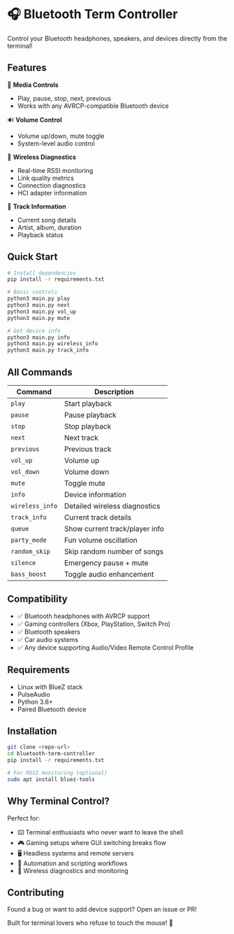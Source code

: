 # 🎧 Bluetooth Term Controller

Control your Bluetooth headphones, speakers, and devices directly from the terminal!

## Features

🎵 **Media Controls**
- Play, pause, stop, next, previous
- Works with any AVRCP-compatible Bluetooth device

🔊 **Volume Control** 
- Volume up/down, mute toggle
- System-level audio control

📡 **Wireless Diagnostics**
- Real-time RSSI monitoring  
- Link quality metrics
- Connection diagnostics
- HCI adapter information


📱 **Track Information**
- Current song details
- Artist, album, duration
- Playback status

## Quick Start

```bash
# Install dependencies
pip install -r requirements.txt

# Basic controls
python3 main.py play
python3 main.py next
python3 main.py vol_up
python3 main.py mute

# Get device info
python3 main.py info
python3 main.py wireless_info
python3 main.py track_info
```

## All Commands

| Command | Description |
|---------|-------------|
| `play` | Start playback |
| `pause` | Pause playback |
| `stop` | Stop playback |
| `next` | Next track |
| `previous` | Previous track |
| `vol_up` | Volume up |
| `vol_down` | Volume down |
| `mute` | Toggle mute |
| `info` | Device information |
| `wireless_info` | Detailed wireless diagnostics |
| `track_info` | Current track details |
| `queue` | Show current track/player info |
| `party_mode` | Fun volume oscillation |
| `random_skip` | Skip random number of songs |
| `silence` | Emergency pause + mute |
| `bass_boost` | Toggle audio enhancement |

## Compatibility

- ✅ Bluetooth headphones with AVRCP support
- ✅ Gaming controllers (Xbox, PlayStation, Switch Pro)
- ✅ Bluetooth speakers
- ✅ Car audio systems
- ✅ Any device supporting Audio/Video Remote Control Profile

## Requirements

- Linux with BlueZ stack
- PulseAudio
- Python 3.6+
- Paired Bluetooth device

## Installation

```bash
git clone <repo-url>
cd bluetooth-term-controller
pip install -r requirements.txt

# For RSSI monitoring (optional)
sudo apt install bluez-tools
```

## Why Terminal Control?

Perfect for:
- ⌨️ Terminal enthusiasts who never want to leave the shell
- 🎮 Gaming setups where GUI switching breaks flow  
- 🖥️ Headless systems and remote servers
- 🔧 Automation and scripting workflows
- 📡 Wireless diagnostics and monitoring

## Contributing

Found a bug or want to add device support? Open an issue or PR!

Built for terminal lovers who refuse to touch the mouse! 🚀
